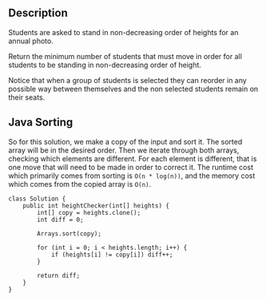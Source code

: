 ## Description

Students are asked to stand in non-decreasing order of heights for an annual photo.

Return the minimum number of students that must move in order for all students to be standing in non-decreasing order of height.

Notice that when a group of students is selected they can reorder in any possible way between themselves and the non selected students remain on their seats.

## Java Sorting

So for this solution, we make a copy of the input and sort it. The sorted array will be in the desired order. Then we iterate through both arrays, checking which elements are different. For each element is different, that is one move that will need to be made in order to correct it. The runtime cost which primarily comes from sorting is `O(n * log(n))`, and the memory cost which comes from the copied array is `O(n)`.

```
class Solution {
    public int heightChecker(int[] heights) {
        int[] copy = heights.clone();
        int diff = 0;
        
        Arrays.sort(copy);
        
        for (int i = 0; i < heights.length; i++) {
            if (heights[i] != copy[i]) diff++;
        }
        
        return diff;
    }
}
```